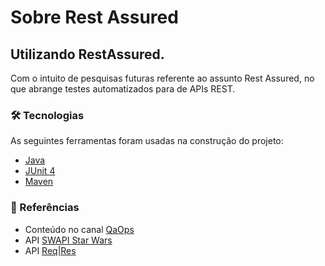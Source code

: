 # Sobre Rest Assured

## Utilizando RestAssured.
<p> Com o intuito de pesquisas futuras referente ao assunto Rest Assured, no que abrange testes automatizados para de APIs REST. </p>



### 🛠 Tecnologias

As seguintes ferramentas foram usadas na construção do projeto:

- [Java](https://www.java.com/pt-BR/)
- [JUnit 4](https://junit.org/junit4/)
- [Maven](https://maven.apache.org/)



### 🔗 Referências

- Conteúdo no canal <a href="https://www.youtube.com/channel/UCD6xgRxN3LptxJPIccLU3Vw">QaOps</a>
- API <a href="https://swapi.dev/">SWAPI Star Wars</a>
- API <a href="https://reqres.in/">Req|Res</a> 

